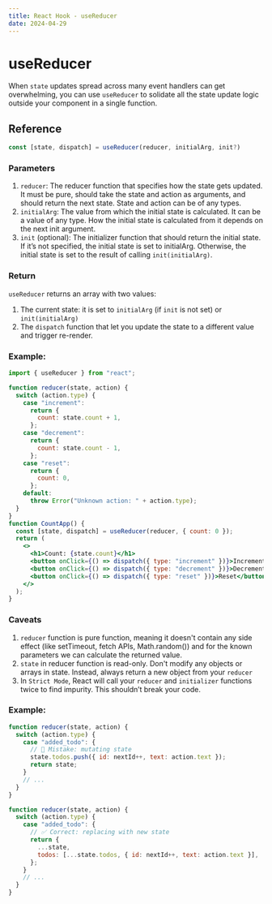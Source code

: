 ```yaml
---
title: React Hook - useReducer
date: 2024-04-29
---
```


# useReducer

When `state` updates spread across many event handlers can get overwhelming, you can use `useReducer` to solidate all the state update logic outside your component in a single function.

## Reference

```jsx
const [state, dispatch] = useReducer(reducer, initialArg, init?)
```

### Parameters

1. `reducer`: The reducer function that specifies how the state gets updated. It must be pure, should take the state and action as arguments, and should return the next state. State and action can be of any types.
2. `initialArg`: The value from which the initial state is calculated. It can be a value of any type. How the initial state is calculated from it depends on the next init argument.
3. `init` (optional): The initializer function that should return the initial state. If it’s not specified, the initial state is set to initialArg. Otherwise, the initial state is set to the result of calling `init(initialArg)`.

### Return

`useReducer` returns an array with two values:

1. The current state: it is set to `initialArg` (if `init` is not set) or `init(initialArg)`
2. The `dispatch` function that let you update the state to a different value and trigger re-render.

### Example:

```jsx
import { useReducer } from "react";

function reducer(state, action) {
  switch (action.type) {
    case "increment":
      return {
        count: state.count + 1,
      };
    case "decrement":
      return {
        count: state.count - 1,
      };
    case "reset":
      return {
        count: 0,
      };
    default:
      throw Error("Unknown action: " + action.type);
  }
}
function CountApp() {
  const [state, dispatch] = useReducer(reducer, { count: 0 });
  return (
    <>
      <h1>Count: {state.count}</h1>
      <button onClick={() => dispatch({ type: "increment" })}>Increment</button>
      <button onClick={() => dispatch({ type: "decrement" })}>Decrement</button>
      <button onClick={() => dispatch({ type: "reset" })}>Reset</button>
    </>
  );
}
```

### Caveats

1. `reducer` function is pure function, meaning it doesn't contain any side effect (like setTimeout, fetch APIs, Math.random()) and for the known parameters we can calculate the returned value.
2. `state` in reducer function is read-only. Don't modify any objects or arrays in state. Instead, always return a new object from your `reducer`
3. In `Strict Mode`, React will call your `reducer` and `initializer` functions twice to find impurity. This shouldn’t break your code.

### Example:

```jsx
function reducer(state, action) {
  switch (action.type) {
    case "added_todo": {
      // 🚩 Mistake: mutating state
      state.todos.push({ id: nextId++, text: action.text });
      return state;
    }
    // ...
  }
}
```

```jsx
function reducer(state, action) {
  switch (action.type) {
    case "added_todo": {
      // ✅ Correct: replacing with new state
      return {
        ...state,
        todos: [...state.todos, { id: nextId++, text: action.text }],
      };
    }
    // ...
  }
}
```
